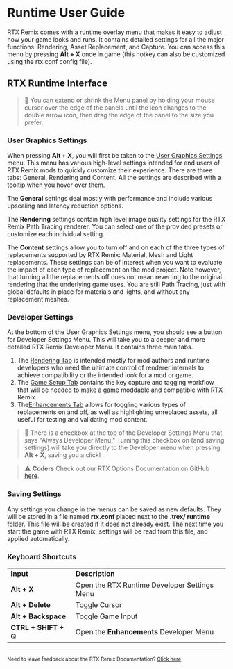 # Runtime User Guide

RTX Remix comes with a runtime overlay menu that makes it easy to adjust how your game looks and runs. It contains detailed settings for all the major functions: Rendering, Asset Replacement, and Capture. You can access this menu by pressing **Alt + X** once in game (this hotkey can also be customized using the rtx.conf config file).

## RTX Runtime Interface

> 📝 You can extend or shrink the Menu panel by holding your mouse cursor over the edge of the panels until the icon changes to the double arrow icon, then drag the edge of the panel to the size you prefer.

### User Graphics Settings

When pressing **Alt + X**, you will first be taken to the [User Graphics Settings](runtimeinterface2usergraphicsettings.md) menu. This menu has various high-level settings intended for end users of RTX Remix mods to quickly customize their experience. There are three tabs: General, Rendering and Content. All the settings are described with a tooltip when you hover over them.

[FIXME: are these tabs outdated?]::

The **General** settings deal mostly with performance and include various upscaling and latency reduction options.

The **Rendering** settings contain high level image quality settings for the RTX Remix Path Tracing renderer. You can select one of the provided presets or customize each individual setting.

The **Content** settings allow you to turn off and on each of the three types of replacements supported by RTX Remix: Material, Mesh and Light replacements. These settings can be of interest when you want to evaluate the impact of each type of replacement on the mod project. Note however, that turning all the replacements off does not mean reverting to the original rendering that the underlying game uses. You are still Path Tracing, just with global defaults in place for materials and lights, and without any replacement meshes.

### Developer Settings

At the bottom of the User Graphics Settings menu, you should see a button for Developer Settings Menu. This will take you to a deeper and more detailed RTX Remix Developer Menu. It contains three main tabs.
1. The [Rendering Tab](renderingtab/runtimeinterfacerenderingtab1general.md) is intended mostly for mod authors and runtime developers who need the ultimate control of renderer internals to achieve compatibility or the intended look for a mod or game.
1. The [Game Setup Tab](runtimeinterface5gamesetuptab.md) contains the key capture and tagging workflow that will be needed to make a game moddable and compatible with RTX Remix.
1. The[Enhancements Tab](runtimeinterface6enhancementstab.md) allows for toggling various types of replacements on and off, as well as highlighting unreplaced assets, all useful for testing and validating mod content.

> 📝 There is a checkbox at the top of the Developer Settings Menu that says "Always Developer Menu." Turning this checkbox on (and saving settings) will take you directly to the Developer menu when pressing **Alt + X**, saving you a click!

> ⚠️ **Coders** Check out our RTX Options Documentation on GitHub [here](https://github.com/NVIDIAGameWorks/dxvk-remix/blob/main/RtxOptions.md).

### Saving Settings

Any settings you change in the menus can be saved as new defaults. They will be stored in a file named **rtx.conf** placed next to the **.trex/ runtime** folder. This file will be created if it does not already exist. The next time you start the game with RTX Remix, settings will be read from this file, and applied automatically.

### Keyboard Shortcuts


<table>
  <tr>
   <td><strong>Input</strong>
   </td>
   <td><strong>Description</strong>
   </td>
  </tr>
  <tr>
   <td><strong>Alt + X</strong>
   </td>
   <td>Open the RTX Runtime Developer Settings Menu
   </td>
  </tr>
  <tr>
   <td><strong>Alt + Delete</strong>
   </td>
   <td>Toggle Cursor
   </td>
  </tr>
  <tr>
   <td><strong>Alt + Backspace</strong>
   </td>
   <td>Toggle Game Input
   </td>
  </tr>
  <tr>
   <td><strong>CTRL + SHIFT + Q</strong>
   </td>
   <td>Open the <strong>Enhancements </strong>Developer Menu
   </td>
  </tr>
</table>

***
<sub> Need to leave feedback about the RTX Remix Documentation?  [Click here](https://docs.google.com/forms/d/1vym6SgptS4QJvp6ZKTN8Mu9yfd5yQc76B3KHIl-n4DQ/prefill) <sub>
